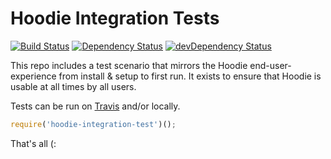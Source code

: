 # Hoodie Integration Tests
[![Build Status](https://travis-ci.org/hoodiehq/hoodie-integration-test.svg)](https://travis-ci.org/hoodiehq/hoodie-integration-test)
[![Dependency Status](https://david-dm.org/hoodiehq/hoodie-integration-test.svg)](https://david-dm.org/hoodiehq/hoodie-integration-test)
[![devDependency Status](https://david-dm.org/hoodiehq/hoodie-integration-test/dev-status.svg)](https://david-dm.org/hoodiehq/hoodie-integration-test#info=devDependencies)

This repo includes a test scenario that mirrors the Hoodie end-user-experience from install & setup to first run. It exists to ensure that Hoodie is usable at all times by all users.

Tests can be run on [Travis](https://travis-ci.org) and/or locally.

```js
require('hoodie-integration-test')();
```

That's all (:

